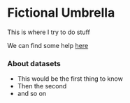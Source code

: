 # Fictional Umbrella

This is where I try to do stuff

We can find some help [here](https://wordpress.com/support/markdown-quick-reference/)

### About datasets
* This would be the first thing to know
* Then the second
* and so on
